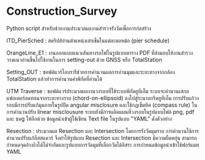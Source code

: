 # Construction_Survey

Python script สำหรับช่วยงานประมวลผลงานสำรวจรังวัดเพื่อการก่อสร้าง

ITD_PierSched : สคริปส์อ่านตำแหน่งเสาเข็มในแต่ละตอหม้อ (pier schedule)  

OrangeLine_E1 : งานออกแบบแนวเส้นทางรถไฟในรูปแบบตาราง PDF ที่ส่งมอบให้งานสำรวงวางแนวอ่านขึ้นไปใช้งานในการ setting-out ด้วย GNSS  หรือ TotalStation

Setting_OUT : ซอฟต์แวร์ไลบรารีช่วยการคำนวนผลการอ่านมุมและระยะทางจากกล้อง TotalStation แล้วทำการคำนวนค่าพิกัดที่อ่านได้

UTM Traverse : ซอฟต์แวร์ประมวลผลงานวงรอบที่ใช้ระบบพิกัดยูทีเอ็ม ระบบจะคำนวนเสกลแฟกเตอร์ลดทอนจากระยะทางราบ (chord-on-ellipsoid) ลงไปสู่ระนาบกริดยูทีเอ็ม การปรับแก้วงรอบมีการปรับแก้มุมภายในรูปปิด angular misclosure และใช้กฏเข็มทิศ (compass rule) ในการคำนวนปรับ linear misclousure ระบบยังมีการผลิตแผนที่วงรอบในรูปแบบไฟล์ png, pdf และ svg ให้อีกด้วย ข้อมูลนำเข้าผู้ใช้เขียน Text file ในรูปแบบ "YAML" ดังตัวอย่าง

Resection : ประมวลผล Resection และ Intersection โดยการรังวัดมุมราบ การคำนวนใช้การคำนวนปรับแก้ลีสสแควร์ จึงทำให้รูปแบบ Resection และ Intersection มึความยืดหยุ่น สามารถกำหนดจุดอ้างอิงได้ไม่จำกัดและรูปแบบการวัดมุมที่เลือกวัดได้อิสระ การกำหนดข้อมูลนำเข้าใช้ฟอร์แมท YAML 
